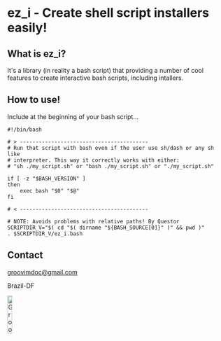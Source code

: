 ez_i - Create shell script installers easily!
=============

What is ez_i?
-----

It's a library (in reality a bash script) that providing a number of cool features to create interactive bash scripts, including intallers.

How to use!
-----

Include at the beginning of your bash script...

```
#!/bin/bash

# > -----------------------------------------
# Run that script with bash even if the user use sh/dash or any sh like 
# interpreter. This way it correctly works with either: 
# "sh ./my_script.sh" or "bash ./my_script.sh" or "./my_script.sh"

if [ -z "$BASH_VERSION" ]
then
    exec bash "$0" "$@"
fi

# < -----------------------------------------

# NOTE: Avoids problems with relative paths! By Questor
SCRIPTDIR_V="$( cd "$( dirname "${BASH_SOURCE[0]}" )" && pwd )"
. $SCRIPTDIR_V/ez_i.bash
```

Contact
-----

groovimdoc@gmail.com

Brazil-DF

<img border="0" alt="GrooVim Doc" src="http://upload.wikimedia.org/wikipedia/commons/thumb/6/6d/Map_of_Brazil_with_flag.svg/180px-Map_of_Brazil_with_flag.svg.png" height="15%" width="15%">
